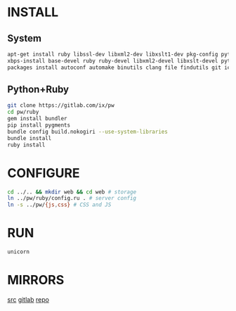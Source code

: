 # INSTALL
## System
``` sh
apt-get install ruby libssl-dev libxml2-dev libxslt1-dev pkg-config python-pygments # https://www.debian.org
xbps-install base-devel ruby ruby-devel libxml2-devel libxslt-devel python-Pygments # https://www.voidlinux.eu
packages install autoconf automake binutils clang file findutils git iconv pkg-config python ruby ruby-dev libxslt-dev # https://termux.com

```
## Python+Ruby
``` sh
git clone https://gitlab.com/ix/pw
cd pw/ruby
gem install bundler
pip install pygments
bundle config build.nokogiri --use-system-libraries
bundle install
ruby install
```
# CONFIGURE
``` sh
cd ../.. && mkdir web && cd web # storage
ln ../pw/ruby/config.ru . # server config
ln -s ../pw/{js,css} # CSS and JS
```
# RUN
``` sh
unicorn
```
# MIRRORS
[src](http://mw.logbook.am/src/pw/)
[gitlab](https://gitlab.com/ix/pw)
[repo](http://repo.or.cz/www)

